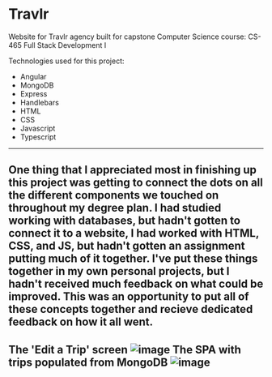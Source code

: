 # Travlr
Website for Travlr agency built for capstone Computer Science course: CS-465 Full Stack Development I

Technologies used for this project:
- Angular
- MongoDB
- Express
- Handlebars
- HTML
- CSS
- Javascript
- Typescript

---
One thing that I appreciated most in finishing up this project was getting to connect the dots on all the different components we touched on throughout my degree plan. I had studied working with databases, but hadn't gotten to connect it to a website, I had worked with HTML, CSS, and JS, but hadn't gotten an assignment putting much of it together. I've put these things together in my own personal projects, but I hadn't received much feedback on what could be improved. This was an opportunity to put all of these concepts together and recieve dedicated feedback on how it all went.
---
**The 'Edit a Trip' screen**
![image](https://github.com/conner-huf/Travlr/assets/126115012/c2384339-cca9-4cf3-af85-75ea936ca062)
**The SPA with trips populated from MongoDB**
![image](https://github.com/conner-huf/Travlr/assets/126115012/719d2e93-e38e-41fc-9755-ac5badac336e)
---
